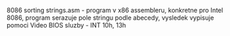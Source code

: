 8086 sorting strings.asm - program v x86 assembleru, konkretne pro Intel 8086, program serazuje pole stringu podle abecedy, vysledek vypisuje pomoci Video BIOS sluzby - INT 10h, 13h
